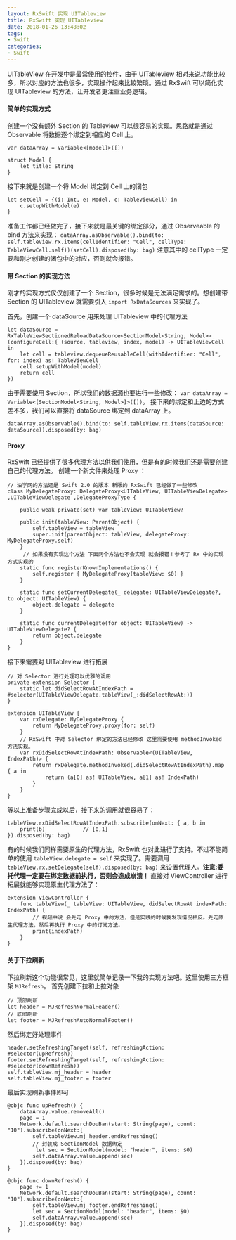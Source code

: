```yaml
---
layout: RxSwift 实现 UITableview
title: RxSwift 实现 UITableview
date: 2018-01-26 13:48:02
tags: 
- Swift
categories: 
- Swift
---
```

UITableView 在开发中是最常使用的控件，由于 UITableview 相对来说功能比较多，所以对应的方法也很多，实现操作起来比较繁琐。通过 RxSwift 可以简化实现 UITableview 的方法，让开发者更注重业务逻辑。
<!----more----> 
#### 简单的实现方式
创建一个没有额外 Section 的 Tableview 可以很容易的实现。思路就是通过 Observable 将数据逐个绑定到相应的 Cell 上。

```
var dataArray = Variable<[model]>([])

struct Model {
    let title: String
}
```
接下来就是创建一个将 Model 绑定到 Cell 上的闭包

```
let setCell = {(i: Int, e: Model, c: TableViewCell) in
	c.setupWithModel(e)
}
```
准备工作都已经做完了，接下来就是最关键的绑定部分，通过 Observeable 的 bind 方法来实现：
`dataArray.asObservable().bind(to: self.tableView.rx.items(cellIdentifier: "Cell", cellType: TableViewCell.self))(setCell).disposed(by: bag)`
注意其中的 cellType 一定要和刚才创建的闭包中的对应，否则就会报错。

#### 带 Section 的实现方法
刚才的实现方式仅仅创建了一个 Section，很多时候是无法满足需求的。想创建带 Section 的 UITableview 就需要引入 `import RxDataSources` 来实现了。

首先，创建一个 dataSource 用来处理 UITableview 中的代理方法

```
let dataSource = RxTableViewSectionedReloadDataSource<SectionModel<String, Model>>(configureCell:{ (source, tableview, index, model) -> UITableViewCell in
	let cell = tableview.dequeueReusableCell(withIdentifier: "Cell", for: index) as! TableViewCell
	cell.setupWithModel(model)
	return cell
})
```
由于需要使用 Section，所以我们的数据源也要进行一些修改：
`var dataArray = Variable<[SectionModel<String, Model>]>([])`。
接下来的绑定和上边的方式差不多，我们可以直接将 dataSource 绑定到 dataArray 上。

`dataArray.asObservable().bind(to: self.tableView.rx.items(dataSource: dataSource)).disposed(by: bag)`

#### Proxy
RxSwift 已经提供了很多代理方法以供我们使用，但是有的时候我们还是需要创建自己的代理方法。
创建一个新文件来处理 Proxy ：

```
// 泊学网的方法还是 Swift 2.0 的版本 新版的 RxSwift 已经做了一些修改
class MyDelegateProxy: DelegateProxy<UITableView, UITableViewDelegate> ,UITableViewDelegate ,DelegateProxyType {
    
    public weak private(set) var tableView: UITableView?
    
    public init(tableView: ParentObject) {
        self.tableView = tableView
        super.init(parentObject: tableView, delegateProxy: MyDelegateProxy.self)
    }
	 // 如果没有实现这个方法 下面两个方法也不会实现 就会报错！参考了 Rx 中的实现方式实现的
    static func registerKnownImplementations() {
        self.register { MyDelegateProxy(tableView: $0) }
    }
    
    static func setCurrentDelegate(_ delegate: UITableViewDelegate?, to object: UITableView) {
        object.delegate = delegate
    }
    
    static func currentDelegate(for object: UITableView) -> UITableViewDelegate? {
        return object.delegate
    }
}
```
接下来需要对 UITableview 进行拓展

```
// 对 Selector 进行处理可以优雅的调用
private extension Selector {
    static let didSelectRowAtIndexPath = #selector(UITableViewDelegate.tableView(_:didSelectRowAt:))
}

extension UITableView {
    var rxDelegate: MyDelegateProxy {
        return MyDelegateProxy.proxy(for: self)
    }
    // RxSwift 中对 Selector 绑定的方法已经修改 这里需要使用 methodInvoked 方法实现。
    var rxDidSelectRowAtIndexPath: Observable<(UITableView, IndexPath)> {
        return rxDelegate.methodInvoked(.didSelectRowAtIndexPath).map { a in
            return (a[0] as! UITableView, a[1] as! IndexPath)
        }
    }
}
```
等以上准备步骤完成以后，接下来的调用就很容易了：

```
tableView.rxDidSelectRowAtIndexPath.subscribe(onNext: { a, b in
	print(b)			// [0,1]
}).disposed(by: bag)   
```
有的时候我们同样需要原生的代理方法，RxSwift 也对此进行了支持。不过不能简单的使用 `tableView.delegate = self` 来实现了。需要调用 `tableView.rx.setDelegate(self).disposed(by: bag)` 来设置代理人。**注意:委托代理一定要在绑定数据前执行，否则会造成崩溃！**
直接对 ViewController 进行拓展就能够实现原生代理方法了：

```
extension ViewController {
    func tableView(_ tableView: UITableView, didSelectRowAt indexPath: IndexPath) {
        // 视频中说 会先走 Proxy 中的方法，但是实践的时候我发现情况相反。先走原生代理方法，然后再执行 Proxy 中的订阅方法。
        print(indexPath)
    }
}
```
#### 关于下拉刷新
下拉刷新这个功能很常见，这里就简单记录一下我的实现方法吧。这里使用三方框架 `MJRefresh`。
首先创建下拉和上拉对象

```
// 顶部刷新
let header = MJRefreshNormalHeader()
// 底部刷新
let footer = MJRefreshAutoNormalFooter()    
```
然后绑定好处理事件

```
header.setRefreshingTarget(self, refreshingAction: #selector(upRefresh))
footer.setRefreshingTarget(self, refreshingAction: #selector(downRefresh))
self.tableView.mj_header = header
self.tableView.mj_footer = footer
```
最后实现刷新事件即可

```
@objc func upRefresh() {
    dataArray.value.removeAll()
    page = 1
    Network.default.searchDouBan(start: String(page), count: "10").subscribe(onNext:{
        self.tableView.mj_header.endRefreshing()
        // 封装成 SectionModel 数据绑定
		 let sec = SectionModel(model: "header", items: $0)
        self.dataArray.value.append(sec)    
    }).disposed(by: bag)
}

@objc func downRefresh() {
    page += 1
    Network.default.searchDouBan(start: String(page), count: "10").subscribe(onNext:{
        self.tableView.mj_footer.endRefreshing()
        let sec = SectionModel(model: "header", items: $0)
        self.dataArray.value.append(sec)  
    }).disposed(by: bag)
}
```